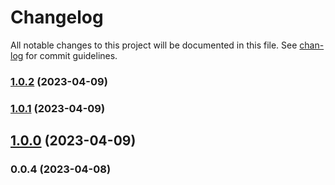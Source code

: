 # Changelog

All notable changes to this project will be documented in this file. See [chan-log](https://github.com/conventional-changelog/chan-log) for commit guidelines.

### [1.0.2](https://github.com/YanPanMichael/pn-release/compare/v1.0.1...v1.0.2) (2023-04-09)

### [1.0.1](https://github.com/YanPanMichael/pn-release/compare/v1.0.0...v1.0.1) (2023-04-09)

## [1.0.0](https://github.com/YanPanMichael/pn-release/compare/v0.0.4...v1.0.0) (2023-04-09)

### 0.0.4 (2023-04-08)
